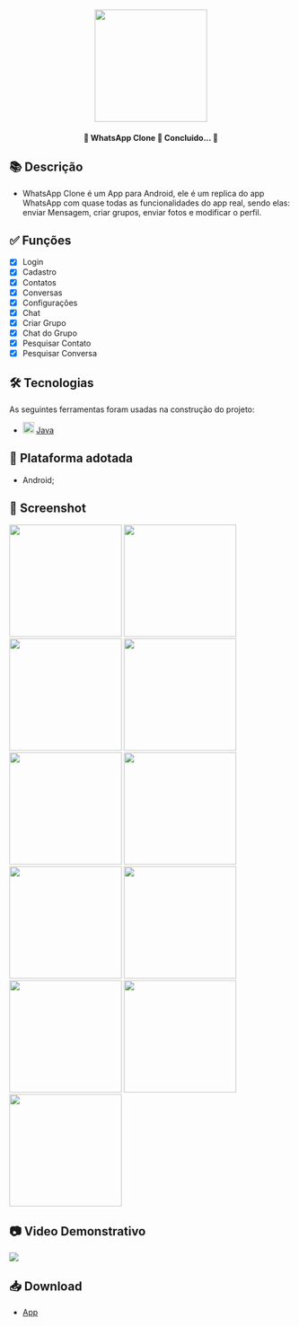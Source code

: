 <h1 align="center">
   <img src="https://firebasestorage.googleapis.com/v0/b/apostas-e1af2.appspot.com/o/java%2Fwhatsapp%2Flogo.png?alt=media&token=28ff702f-7b9b-4632-9eaf-ee18606b3a8d" width="200">
</h1>

<h4 align="center"> 
	🚧 WhatsApp Clone 🚀 Concluido...  🚧
</h4>

## 📚 Descrição

  - WhatsApp Clone é um App para Android, ele é um replica do app WhatsApp com quase todas as funcionalidades do app real, sendo elas: enviar Mensagem, criar grupos, enviar fotos e modificar o perfil.

## ✅ Funções
  
  - [x] Login
  - [x] Cadastro
  - [x] Contatos
  - [x] Conversas
  - [x] Configurações
  - [x] Chat
  - [x] Criar Grupo
  - [x] Chat do Grupo
  - [x] Pesquisar Contato
  - [x] Pesquisar Conversa

## 🛠 Tecnologias

As seguintes ferramentas foram usadas na construção do projeto:

- <img src="https://cdn.jsdelivr.net/gh/devicons/devicon/icons/java/java-original.svg" height="20" width="20"/> [Java](https://www.java.com/pt-BR/)

## 📱 Plataforma adotada

  - Android;

## 📸 Screenshot

<div>
  <img src="https://firebasestorage.googleapis.com/v0/b/apostas-e1af2.appspot.com/o/java%2Fwhatsapp%2Flogin.PNG?alt=media&token=382902e7-482b-4c40-b907-6b97b745b74b" width="200">
<img src="https://firebasestorage.googleapis.com/v0/b/apostas-e1af2.appspot.com/o/java%2Fwhatsapp%2FCadastro.PNG?alt=media&token=d763b3ac-5b37-4827-bf2a-244b9ae99cd4" width="200">
  <img src="https://firebasestorage.googleapis.com/v0/b/apostas-e1af2.appspot.com/o/java%2Fwhatsapp%2FConfigura%C3%A7%C3%B5es.PNG?alt=media&token=c987b303-3e92-4595-a70e-b9cb8fecf4cb" width="200">
  <img src="https://firebasestorage.googleapis.com/v0/b/apostas-e1af2.appspot.com/o/java%2Fwhatsapp%2FConversas.PNG?alt=media&token=d5b61182-8af4-45a4-8fb2-0188376505c9" width="200">
  <img src="https://firebasestorage.googleapis.com/v0/b/apostas-e1af2.appspot.com/o/java%2Fwhatsapp%2FContatos.PNG?alt=media&token=aea93204-e00b-4a14-85b4-f0bd5e6504c3" width="200">
  <img src="https://firebasestorage.googleapis.com/v0/b/apostas-e1af2.appspot.com/o/java%2Fwhatsapp%2FChat.PNG?alt=media&token=6364492b-4275-4a5b-aaac-8c9824546368" width="200">
  <img src="https://firebasestorage.googleapis.com/v0/b/apostas-e1af2.appspot.com/o/java%2Fwhatsapp%2FChat%20do%20grupo.PNG?alt=media&token=c6df999f-a73e-4439-b72c-31e54e228f46" width="200">
  <img src="https://firebasestorage.googleapis.com/v0/b/apostas-e1af2.appspot.com/o/java%2Fwhatsapp%2FNovo%20Grupo%201.PNG?alt=media&token=f676af2c-b23c-42af-83d3-bf6e0da365f0" width="200">
  <img src="https://firebasestorage.googleapis.com/v0/b/apostas-e1af2.appspot.com/o/java%2Fwhatsapp%2FNovo%20Grupo%202.PNG?alt=media&token=198b895d-a8d8-48dd-8d94-676145626c24" width="200">
  <img src="https://firebasestorage.googleapis.com/v0/b/apostas-e1af2.appspot.com/o/java%2Fwhatsapp%2FSearch%20de%20Contatos.PNG?alt=media&token=bc93737a-b410-46a8-bd09-1ff60b9d5f7b" width="200">
  <img src="https://firebasestorage.googleapis.com/v0/b/apostas-e1af2.appspot.com/o/java%2Fwhatsapp%2FSearch%20de%20Conversas.PNG?alt=media&token=9e5aef19-c2bd-451c-b19e-ca75d6e20f41" width="200">
  
  
</div>

## 📷 Video Demonstrativo

<div>
<a href="https://youtu.be/SgruuQ4YX60" target="_blank"><img src="https://img.shields.io/badge/YouTube-FF0000?style=for-the-badge&logo=youtube&logoColor=white" target="_blank"></a>
</div>

## 📥 Download

  - [App](https://drive.google.com/file/d/16MEyB-DIcn9NjsP_K-a-F8CucIP06ha9/view?usp=sharing)
